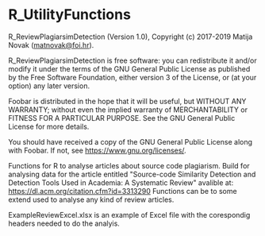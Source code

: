 # R_UtilityFunctions

R_ReviewPlagiarsimDetection (Version 1.0), Copyright (c) 2017-2019 Matija Novak (matnovak@foi.hr).

R_ReviewPlagiarsimDetection is free software: you can redistribute it and/or modify
it under the terms of the GNU General Public License as published by
the Free Software Foundation, either version 3 of the License, or
(at your option) any later version.

Foobar is distributed in the hope that it will be useful,
but WITHOUT ANY WARRANTY; without even the implied warranty of
MERCHANTABILITY or FITNESS FOR A PARTICULAR PURPOSE.  See the
GNU General Public License for more details.

You should have received a copy of the GNU General Public License
along with Foobar.  If not, see <https://www.gnu.org/licenses/>.

Functions for R to analyse articles about source code plagiarism. 
Build for analysing data for the article entitled "Source-code Similarity Detection and Detection Tools Used in Academia: A Systematic Review" avalible at: https://dl.acm.org/citation.cfm?id=3313290
Functions can be to some extend used to analyse any kind of review articles.

ExampleReviewExcel.xlsx is an example of Excel file with the corespondig headers needed to do the analyis.
